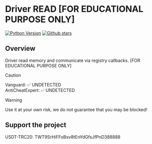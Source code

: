 # Driver READ [FOR EDUCATIONAL PURPOSE ONLY]
[![Python Version](https://img.shields.io/badge/C++-14-FFD43B?logo=C++)](https://github.com/jhl337/driver-read-mem)
[![Github stars](https://img.shields.io/github/stars/jhl337/driver-read-mem?color=ffb500)](https://github.com/jhl337/driver-read-mem)
</div>

## Overview
Driver read memory and communicate via registry callbacks.
[FOR EDUCATIONAL PURPOSE ONLY]
> [!CAUTION]
> Vanguard: ✅ UNDETECTED <br>
> AntiCheatExpert: ✅ UNDETECTED

> [!WARNING]
> Use it at your own risk, we do not guarantee that you may be blocked!

## Support the project
USDT-TRC20: TWT9SrHiFFoBsv8tEnYdGfsJfPnD388888

